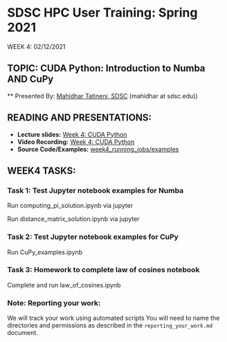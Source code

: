 # SDSC HPC User Training: Spring 2021

WEEK 4: 02/12/2021

## TOPIC: CUDA Python: Introduction to Numba AND CuPy

** Presented By: [Mahidhar Tatineni, SDSC](https://www.sdsc.edu/research/researcher_spotlight/tatineni_mahidhar.html)  (mahidhar at sdsc.edu))

## READING AND PRESENTATIONS:

* **Lecture slides:** [Week 4: CUDA Python](https://github.com/sdsc-hpc-training-org/hpc-training-2021/blob/main/week4_cuda_python/SDSC_HPC_Training_CUDA_Python.pdf)
* **Video Recording:** [Week 4: CUDA Python](https://www.youtube.com/watch?v=1nMFCl0-ebo)
* **Source Code/Examples:** [week4_running_jobs/examples](https://github.com/sdsc-hpc-training-org/hpc-training-2021/blob/main/week4_cuda_python/examples)

## WEEK4 TASKS:

### Task 1: Test Jupyter notebook examples for Numba 
Run computing_pi_solution.ipynb via jupyter 

Run distance_matrix_solution.ipynb via jupyter

### Task 2: Test Jupyter notebook examples for CuPy
Run CuPy_examples.ipynb

### Task 3: Homework to complete law of cosines notebook
Complete and run law_of_cosines.ipynb


### Note: Reporting your work:
We will track your work using automated scripts
You will need to name the directories and permissions as described in the ``reporting_your_work.md`` document.
